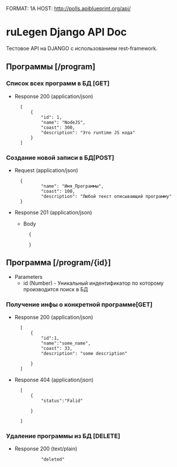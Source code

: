 FORMAT: 1A
HOST: http://polls.apiblueprint.org/api/

# ruLegen Django API Doc

Тестовое API на DJANGO с использованием rest-framework.

## Программы [/program]

### Список всех программ в БД [GET]

+ Response 200 (application/json)

        [
            {
                "id": 1,
                "name": "NodeJS",
                "coast": 300,
                "description": "Это runtime JS кода"
            }
        ]

### Создание новой записи в БД[POST]


+ Request (application/json)

        {
                "name": "Имя_Программы",
                "coast": 100,
                "description": "Любой текст описывающий программу"
        }

+ Response 201 (application/json)

    + Body

            {
                
            }
            

## Программа [/program/{id}]
+ Parameters
    + id (Number) - Уникальный индентификатор по которому производится поиск в БД

### Получение инфы о конкретной программе[GET]

+ Response 200 (application/json)

        [
            {
                "id":1,
                "name":"some_name",
                "coast": 33,
                "description": "some description"
        
            }
        ]
        
+ Response 404 (application/json)

        [
            {
                "status":"Falid"
            
            }
        
        ]
    
### Удаление программы из БД [DELETE]
+ Response 200 (text/plain)
      
                "deleted"
